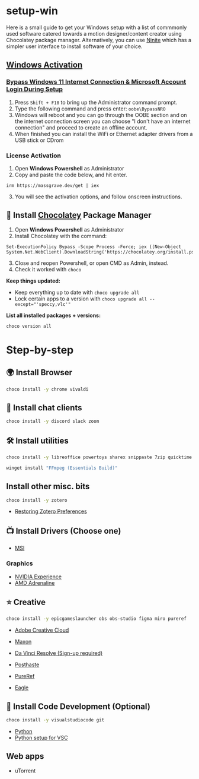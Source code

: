 # setup-win

Here is a small guide to get your Windows setup with a list of commmonly used software catered towards a motion designer/content creator using Chocolatey package manager. Alternatively, you can use [Ninite](https://ninite.com/) which has a simpler user interface to install software of your choice.

## [Windows Activation](https://github.com/massgravel/Microsoft-Activation-Scripts/releases/tag/1.8)

### [Bypass Windows 11 Internet Connection & Microsoft Account Login During Setup](https://youtu.be/LX8vb48oodI)

1. Press `Shift + F10` to bring up the Administrator command prompt.
2. Type the following command and press enter: `oobe\BypassNRO`
3. Windows will reboot and you can go through the OOBE section and on the internet connection screen you can choose "I don't have an internet connection" and proceed to create an offline account.
4. When finished you can install the WiFi or Ethernet adapter drivers from a USB stick or CDrom

### License Activation

1. Open **Windows Powershell** as Administrator
2. Copy and paste the code below, and hit enter.

```
irm https://massgrave.dev/get | iex
```

3. You will see the activation options, and follow onscreen instructions.

## 🍫 Install [Chocolatey](https://chocolatey.org/install) Package Manager

1. Open **Windows Powershell** as Administrator
2. Install Chocolatey with the command:

```
Set-ExecutionPolicy Bypass -Scope Process -Force; iex ((New-Object System.Net.WebClient).DownloadString('https://chocolatey.org/install.ps1'))
```

3. Close and reopen Powershell, or open CMD as Admin, instead.
4. Check it worked with `choco`

**Keep things updated:**

- Keep everything up to date with `choco upgrade all`
- Lock certain apps to a version with `choco upgrade all --except="'speccy,vlc'"`

**List all installed packages + versions:**

```bash
choco version all
```

# Step-by-step

## 🌍 Install Browser

```bash
choco install -y chrome vivaldi
```

## 🦜 Install chat clients

```bash
choco install -y discord slack zoom
```

## 🛠 Install utilities

```bash
choco install -y libreoffice powertoys sharex snippaste 7zip quicktime vlc spotify sumatrapdf adobereader dropbox coretemp windirstat cpu-z imagemagick searcheverything speccy googledrive dropbox handbrake ffmpeg yt-dlp
```

```bash
winget install "FFmpeg (Essentials Build)"
```

## Install other misc. bits

```bash
choco install -y zotero
```

- [Restoring Zotero Preferences](https://www.zotero.org/support/zotero_data)

## 📺 Install Drivers (Choose one)

- [MSI](https://www.msi.com/support/download/)

### Graphics

- [NVIDIA Experience](https://www.nvidia.com/Download/index.aspx)
- [AMD Adrenaline](https://www.amd.com/en/support)

## ⭐️ Creative

```bash
choco install -y epicgameslauncher obs obs-studio figma miro pureref
```

- [Adobe Creative Cloud](https://www.adobe.com/creativecloud/desktop-app.html)
- [Maxon](https://www.maxon.net/en/maxon-one)
- [Da Vinci Resolve (Sign-up required)](https://www.blackmagicdesign.com/products/davinciresolve/#global-footer)

- [Posthaste](https://www.digitalrebellion.com/posthaste/)
- [PureRef](https://www.pureref.com/download.php)
- [Eagle](https://en.eagle.cool/)

## 🐧 Install Code Development (Optional)

```bash
choco install -y visualstudiocode git
```

- [Python](https://www.python.org/downloads/windows/)
- [Python setup for VSC](https://stackoverflow.com/questions/58754860/cmd-opens-windows-store-when-i-type-python)

## Web apps

- uTorrent
